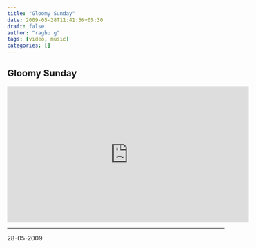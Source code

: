 ```yaml
---
title: "Gloomy Sunday"
date: 2009-05-28T11:41:36+05:30
draft: false
author: "raghu g"
tags: [video, music]
categories: []
---
```


## Gloomy Sunday

<iframe width="560" height="315" src="https://www.youtube.com/embed/N77mtFkWQM0" title="YouTube video player" frameborder="0" allow="accelerometer; autoplay; clipboard-write; encrypted-media; gyroscope; picture-in-picture" allowfullscreen></iframe>

---

28-05-2009